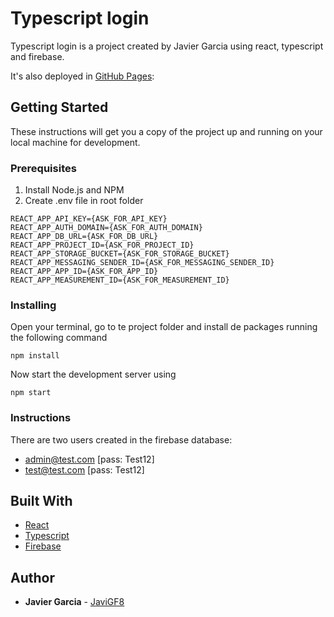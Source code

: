 # Typescript login

Typescript login is a project created by Javier Garcia using react, typescript and firebase.

It's also deployed in [GitHub Pages](https://javigf8.github.io/typescript-login/):

## Getting Started

These instructions will get you a copy of the project up and running on your local machine for development.

### Prerequisites

1. Install Node.js and NPM
2. Create .env file in root folder

```
REACT_APP_API_KEY={ASK_FOR_API_KEY}
REACT_APP_AUTH_DOMAIN={ASK_FOR_AUTH_DOMAIN}
REACT_APP_DB_URL={ASK_FOR_DB_URL}
REACT_APP_PROJECT_ID={ASK_FOR_PROJECT_ID}
REACT_APP_STORAGE_BUCKET={ASK_FOR_STORAGE_BUCKET}
REACT_APP_MESSAGING_SENDER_ID={ASK_FOR_MESSAGING_SENDER_ID}
REACT_APP_APP_ID={ASK_FOR_APP_ID}
REACT_APP_MEASUREMENT_ID={ASK_FOR_MEASUREMENT_ID}
```

### Installing

Open your terminal, go to te project folder and install de packages running the following command

```
npm install
```

Now start the development server using

```
npm start
```

### Instructions

There are two users created in the firebase database:

- admin@test.com [pass: Test12]
- test@test.com [pass: Test12]

## Built With

- [React](https://facebook.github.io/react/docs/getting-started)
- [Typescript](https://www.typescriptlang.org/)
- [Firebase](https://firebase.google.com/)

## Author

- **Javier Garcia** - [JaviGF8](https://github.com/JaviGF8)

